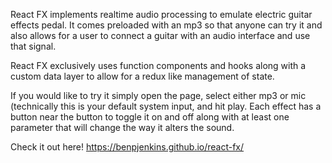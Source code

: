 React FX implements realtime audio processing to emulate electric guitar effects pedal.  It comes preloaded with an mp3 so that anyone can try it and also allows for a user to connect a guitar with an audio interface and use that signal.

React FX exclusively uses function components and hooks along with a custom data layer to allow for a redux like management of state.  

If you would like to try it simply open the page, select either  mp3 or mic (technically this is your default system input, and hit play.  Each effect has a button near the button to toggle it on and off along with at least one parameter that will change the way it alters the sound.

Check it out here!
https://benpjenkins.github.io/react-fx/
